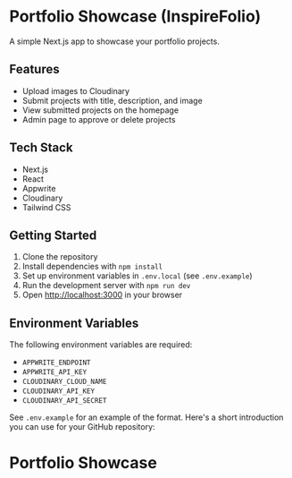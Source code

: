 # Portfolio Showcase (InspireFolio)

A simple Next.js app to showcase your portfolio projects.

## Features

- Upload images to Cloudinary
- Submit projects with title, description, and image
- View submitted projects on the homepage
- Admin page to approve or delete projects

## Tech Stack

- Next.js
- React
- Appwrite
- Cloudinary
- Tailwind CSS

## Getting Started

1. Clone the repository
2. Install dependencies with `npm install`
3. Set up environment variables in `.env.local` (see `.env.example`)
4. Run the development server with `npm run dev`
5. Open [http://localhost:3000](http://localhost:3000) in your browser

## Environment Variables

The following environment variables are required:

- `APPWRITE_ENDPOINT`
- `APPWRITE_API_KEY`
- `CLOUDINARY_CLOUD_NAME`
- `CLOUDINARY_API_KEY`
- `CLOUDINARY_API_SECRET`

See `.env.example` for an example of the format.
Here's a short introduction you can use for your GitHub repository:

# Portfolio Showcase
